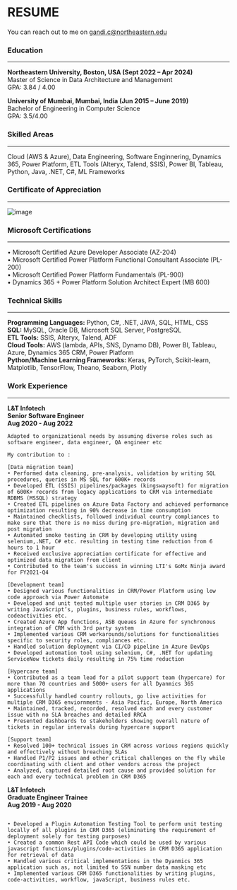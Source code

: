 # RESUME
You can reach out to me on gandi.c@northeastern.edu

### **Education**
----------------------------------------------------------------------------------------------------------------------------------------------------------------------

**Northeastern University, Boston, USA (Sept 2022 – Apr 2024)**  
Master of Science in Data Architecture and Management  
GPA: 3.84 / 4.00

**University of Mumbai, Mumbai, India (Jun 2015 – June 2019)**  
Bachelor of Engineering in Computer Science  
GPA: 3.5/4.00  


### **Skilled Areas**
----------------------------------------------------------------------------------------------------------------------------------------------------------------------
Cloud (AWS & Azure), Data Engineering, Software Enginnering, Dynamics 365, Power Platform, ETL Tools (Alteryx, Talend, SSIS),  Power BI, Tableau, Python, Java, .NET, C#, ML Frameworks

### **Certificate of Appreciation**
----------------------------------------------------------------------------------------------------------------------------------------------------------------------

![image](https://github.com/chinmaygandi/Resume/assets/131703516/d6c2949d-026f-4703-a65d-e8465d6a7127)

### **Microsoft Certifications**
----------------------------------------------------------------------------------------------------------------------------------------------------------------------
• Microsoft Certified Azure Developer Associate (AZ-204)  
• Microsoft Certified Power Platform Functional Consultant Associate (PL-200)  
• Microsoft Certified Power Platform Fundamentals (PL-900)  
• Dynamics 365 + Power Platform Solution Architect Expert (MB 600)

### **Technical Skills**  
----------------------------------------------------------------------------------------------------------------------------------------------------------------------

**Programming Languages:** Python, C#, .NET, JAVA, SQL, HTML, CSS  
**SQL:** MySQL, Oracle DB, Microsoft SQL Server, PostgreSQL  
**ETL Tools:** SSIS, Alteryx, Talend, ADF  
**Cloud Tools:** AWS (lambda, APIs, SNS, Dynamo DB), Power BI, Tableau, Azure, Dynamics 365 CRM, Power Platform  
**Python/Machine Learning Frameworks:** Keras, PyTorch, Scikit-learn, Matplotlib, TensorFlow, Theano, Seaborn, Plotly

### **Work Experience**  
----------------------------------------------------------------------------------------------------------------------------------------------------------------------

**L&T Infotech**  
**Senior Software Engineer**  
**Aug 2020 - Aug 2022**   
```    
Adapted to organizational needs by assuming diverse roles such as software engineer, data engineer, QA engineer etc

My contribution to :  

[Data migration team]  
• Performed data cleaning, pre-analysis, validation by writing SQL procedures, queries in MS SQL for 600K+ records  
• Developed ETL (SSIS) pipelines/packages (kingswaysoft) for migration of 600K+ records from legacy applications to CRM via intermediate RDBMS (MSSQL) strategy  
• Created ETL pipelines on Azure Data Factory and achieved performance optimization resulting in 90% decrease in time consumption  
• Maintained checklists, followed individual country compliances to make sure that there is no miss during pre-migration, migration and post migration  
• Automated smoke testing in CRM by developing utility using selenium,.NET, C# etc. resulting in testing time reduction from 6 hours to 1 hour 
• Received exclusive appreciation certificate for effective and optimized data migration from client 
• Contributed to the team's success in winning LTI's GoMx Ninja award for FY2021-Q4
 
[Development team]  
• Designed various functionalities in CRM/Power Platform using low code approach via Power Automate 
• Developed and unit tested multiple user stories in CRM D365 by writing JavaScript’s, plugins, business rules, workflows, codeactivities etc.
• Created Azure App functions, ASB queues in Azure for synchronous integration of CRM with 3rd party system
• Implemented various CRM workarounds/solutions for functionalities specific to security roles, compliances etc.
• Handled solution deployment via CI/CD pipeline in Azure DevOps 
• Developed automation tool using selenium, C#, .NET for updating ServiceNow tickets daily resulting in 75% time reduction

[Hypercare team]  
• Contributed as a team lead for a pilot support team (hypercare) for more than 70 countries and 5000+ users for all Dyanmics 365 applications  
• Successfully handled country rollouts, go live activities for multiple CRM D365 enviornments - Asia Pacific, Europe, North America  
• Maintained, tracked, recorded, resolved each and every customer issue with no SLA breaches and detailed RRCA  
• Presented dashboards to stakeholders showing overall nature of tickets in regular intervals during hypercare support 

[Support team]  
• Resolved 100+ technical issues in CRM across various regions quickly and effectively without breaching SLAs  
• Handled P1/P2 issues and other critical challenges on the fly while coordinating with client and other vendors across the project  
• Analyzed, captured detailed root cause and provided solution for each and every technical problem in CRM D365

```

**L&T Infotech**  
**Graduate Engineer Trainee**  
**Aug 2019 - Aug 2020**  
```
 
• Developed a Plugin Automation Testing Tool to perform unit testing locally of all plugins in CRM D365 (eliminating the requirement of deployment solely for testing purposes)  
• Created a common Rest API Code which could be used by various javascript functions/plugins/code-activities in CRM D365 application for retrieval of data   
• Handled various critical implementations in the Dyanmics 365 application such as, not limited to SSN number data masking etc 
• Implemented various CRM D365 functionalities by writing plugins, code-activities, workflow, javaScript, business rules etc.
```


